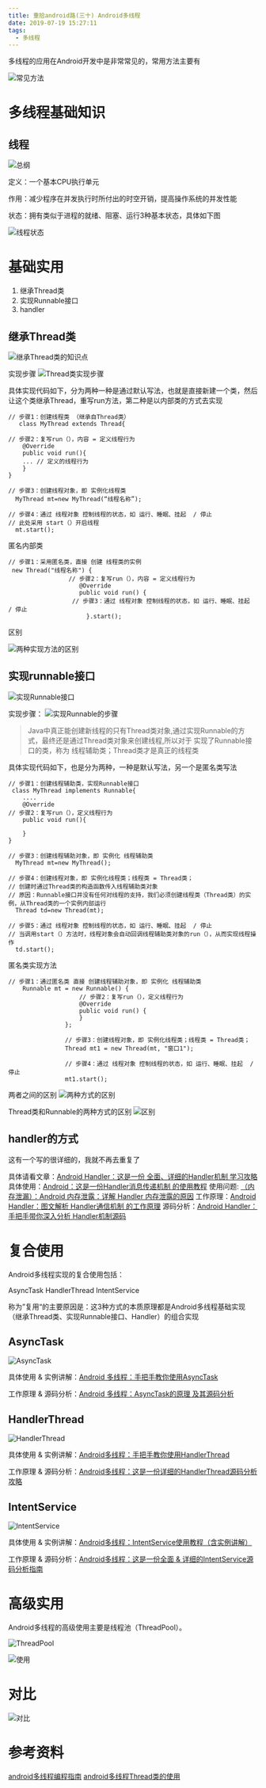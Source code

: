 ```yaml
---
title: 重拾android路(三十) Android多线程
date: 2019-07-19 15:27:11
tags:
  - 多线程
---
```

多线程的应用在Android开发中是非常常见的，常用方法主要有
<!--more-->
![常见方法](/assets/thread/thread01.png)

# 多线程基础知识

## 线程

![总纲](/assets/thread/thread02.png)

定义：一个基本CPU执行单元

作用：减少程序在并发执行时所付出的时空开销，提高操作系统的并发性能

状态：拥有类似于进程的就绪、阻塞、运行3种基本状态，具体如下图

![线程状态](/assets/thread/thread03.png)

# 基础实用

1. 继承Thread类
2. 实现Runnable接口
3. handler

## 继承Thread类

![继承Thread类的知识点](/assets/thread/thread04.png)

实现步骤
![Thread类实现步骤](/assets/thread/thread05.png)

具体实现代码如下，分为两种一种是通过默认写法，也就是直接新建一个类，然后让这个类继承Thread，重写run方法，第二种是以内部类的方式去实现

```
// 步骤1：创建线程类 （继承自Thread类）
   class MyThread extends Thread{

// 步骤2：复写run（），内容 = 定义线程行为
    @Override
    public void run(){
    ... // 定义的线程行为
    }
}

// 步骤3：创建线程对象，即 实例化线程类
  MyThread mt=new MyThread(“线程名称”);

// 步骤4：通过 线程对象 控制线程的状态，如 运行、睡眠、挂起  / 停止
// 此处采用 start（）开启线程
  mt.start();
```
匿名内部类
```
// 步骤1：采用匿名类，直接 创建 线程类的实例
 new Thread("线程名称") {
                 // 步骤2：复写run（），内容 = 定义线程行为
                    @Override
                    public void run() {       
                  // 步骤3：通过 线程对象 控制线程的状态，如 运行、睡眠、挂起  / 停止   
                      }.start();
```

区别

![两种实现方法的区别](/assets/thread/thread06.png)

## 实现runnable接口

![实现Runnable接口](/assets/thread/thread07.png)

实现步骤：
![实现Runnable的步骤](/assets/thread/thread08.png)

> Java中真正能创建新线程的只有Thread类对象,通过实现Runnable的方式，最终还是通过Thread类对象来创建线程,所以对于 实现了Runnable接口的类，称为 线程辅助类；Thread类才是真正的线程类

具体实现代码如下，也是分为两种，一种是默认写法，另一个是匿名类写法

```
// 步骤1：创建线程辅助类，实现Runnable接口
 class MyThread implements Runnable{
    ....
    @Override
// 步骤2：复写run（），定义线程行为
    public void run(){

    }
}

// 步骤3：创建线程辅助对象，即 实例化 线程辅助类
  MyThread mt=new MyThread();

// 步骤4：创建线程对象，即 实例化线程类；线程类 = Thread类；
// 创建时通过Thread类的构造函数传入线程辅助类对象
// 原因：Runnable接口并没有任何对线程的支持，我们必须创建线程类（Thread类）的实例，从Thread类的一个实例内部运行
  Thread td=new Thread(mt);

// 步骤5：通过 线程对象 控制线程的状态，如 运行、睡眠、挂起  / 停止
// 当调用start（）方法时，线程对象会自动回调线程辅助类对象的run（），从而实现线程操作
  td.start();
```
匿名类实现方法
```
// 步骤1：通过匿名类 直接 创建线程辅助对象，即 实例化 线程辅助类
    Runnable mt = new Runnable() {
                    // 步骤2：复写run（），定义线程行为
                    @Override
                    public void run() {
                    }
                };

                // 步骤3：创建线程对象，即 实例化线程类；线程类 = Thread类；
                Thread mt1 = new Thread(mt, "窗口1");
           
                // 步骤4：通过 线程对象 控制线程的状态，如 运行、睡眠、挂起  / 停止
                mt1.start();
```

两者之间的区别
![两种方式的区别](/assets/thread/thread09.png)

Thread类和Runnable的两种方式的区别
![区别](/assets/thread/thread10.png)

## handler的方式

这有一个写的很详细的，我就不再去重复了

具体请看文章：[Android Handler：这是一份 全面、详细的Handler机制 学习攻略](https://www.jianshu.com/p/9fe944ee02f7)
具体使用：[Android：这是一份Handler消息传递机制 的使用教程](https://www.jianshu.com/p/e172a2d58905)
使用问题: [（内存泄漏）：Android 内存泄露：详解 Handler 内存泄露的原因](https://www.jianshu.com/p/ed9e15eff47a)
工作原理：[Android Handler：图文解析 Handler通信机制 的工作原理](https://www.jianshu.com/p/f0b23ee5a922)
源码分析：[Android Handler：手把手带你深入分析 Handler机制源码](https://www.jianshu.com/p/b4d745c7ff7a)

# 复合使用
Android多线程实现的复合使用包括：

AsyncTask
HandlerThread
IntentService

称为”复用“的主要原因是：这3种方式的本质原理都是Android多线程基础实现（继承Thread类、实现Runnable接口、Handler）的组合实现

## AsyncTask

![AsyncTask](/assets/thread/thread11.png)

具体使用 & 实例讲解：[Android 多线程：手把手教你使用AsyncTask](https://www.jianshu.com/p/ee1342fcf5e7)

工作原理 & 源码分析：[Android 多线程：AsyncTask的原理 及其源码分析](https://www.jianshu.com/p/37502bbbb25a)

## HandlerThread

![HandlerThread](/assets/thread/thread12.png)

具体使用 & 实例讲解：[Android多线程：手把手教你使用HandlerThread](https://www.jianshu.com/p/9c10beaa1c95)

工作原理 & 源码分析：[Android多线程：这是一份详细的HandlerThread源码分析攻略](https://www.jianshu.com/p/4a8dc2f50ae6)

## IntentService
![IntentService](/assets/thread/thread13.png)

具体使用 & 实例讲解：[Android多线程：IntentService使用教程（含实例讲解）](https://www.jianshu.com/p/af62781fefba)

工作原理 & 源码分析：[Android多线程：这是一份全面 & 详细的IntentService源码分析指南](https://www.jianshu.com/p/8a3c44a9173a)

# 高级实用

Android多线程的高级使用主要是线程池（ThreadPool）。

![ThreadPool](/assets/thread/thread14.png)

![使用](https://www.jianshu.com/p/0e4a5e70bf0e)

# 对比

![对比](/assets/thread/thread15.png)

# 参考资料
[android多线程编程指南](https://juejin.im/post/5d12c1c66fb9a07ee30e2821)
[android多线程Thread类的使用](https://www.jianshu.com/p/834f336855c4)
